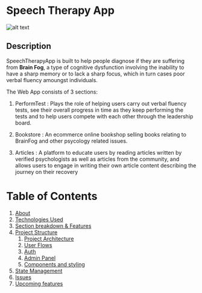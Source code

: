 # Speech Therapy App

![alt text](https://github.com/shaznan/speech-therapy-app/blob/documentation/docs/assets/App%20into%20with%20animation.gif?raw=true)

## Description
SpeechTherapyApp is built to help people diagnose if they are suffering from **Brain Fog**, a type of cognitive dysfunction involving the inability to have a sharp memory or to lack a sharp focus, which in turn cases poor verbal fluency amoungst individuals. 

The Web App consists of 3 sections:

1. PerformTest : Plays the role of helping users carry out verbal fluency tests, see their overall progress in time as they keep performing the tests and to help users compete with each other through the leadership board. 

2. Bookstore : An ecommerce online bookshop selling books relating to BrainFog and other psycology related issues.
 
3. Articles : A platform to educate users by reading articles written by verified psychologists as well as articles from the community, and allows users to engage in writing their own article content describing the journey on their recovery

# Table of Contents
1. [About](#example)
2. [Technologies Used](#example)
3. [Section breakdown & Features](#example)
4. [Project Structure](#example2)
   1. [Project Architecture](#subparagraph1)
   2. [User Flows](#subparagraph1)
   3. [Auth](#fourth-examplehttpwwwfourthexamplecom)
   4. [Admin Panel](#fourth-examplehttpwwwfourthexamplecom) 
   5. [Components and styling](#third-example)
6. [State Management](#fourth-examplehttpwwwfourthexamplecom)
7. [Issues](#fourth-examplehttpwwwfourthexamplecom)
8. [Upcoming features](#fourth-examplehttpwwwfourthexamplecom) 
